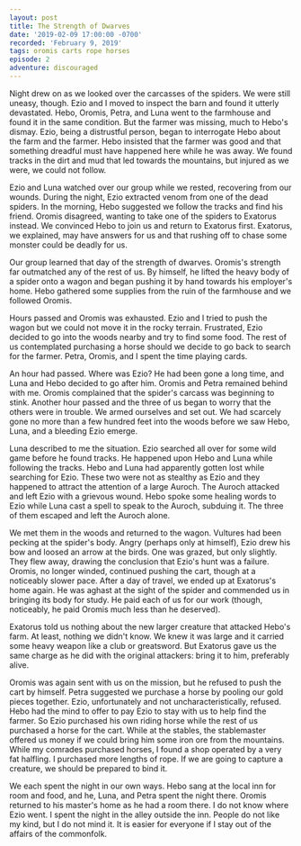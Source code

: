 ```yaml
---
layout: post
title: The Strength of Dwarves
date: '2019-02-09 17:00:00 -0700'
recorded: 'February 9, 2019'
tags: oromis carts rope horses
episode: 2
adventure: discouraged
---
```

Night drew on as we looked over the carcasses of the spiders. We were still uneasy, though. Ezio and I moved to inspect the barn and found it utterly devastated. Hebo, Oromis, Petra, and Luna went to the farmhouse and found it in the same condition. But the farmer was missing, much to Hebo's dismay. Ezio, being a distrustful person, began to interrogate Hebo about the farm and the farmer. Hebo insisted that the farmer was good and that something dreadful must have happened here while he was away. We found tracks in the dirt and mud that led towards the mountains, but injured as we were, we could not follow.

Ezio and Luna watched over our group while we rested, recovering from our wounds. During the night, Ezio extracted venom from one of the dead spiders. In the morning, Hebo suggested we follow the tracks and find his friend. Oromis disagreed, wanting to take one of the spiders to Exatorus instead. We convinced Hebo to join us and return to Exatorus first. Exatorus, we explained, may have answers for us and that rushing off to chase some monster could be deadly for us.

Our group learned that day of the strength of dwarves. Oromis's strength far outmatched any of the rest of us. By himself, he lifted the heavy body of a spider onto a wagon and began pushing it by hand towards his employer's home. Hebo gathered some supplies from the ruin of the farmhouse and we followed Oromis.

Hours passed and Oromis was exhausted. Ezio and I tried to push the wagon but we could not move it in the rocky terrain. Frustrated, Ezio decided to go into the woods nearby and try to find some food. The rest of us contemplated purchasing a horse should we decide to go back to search for the farmer. Petra, Oromis, and I spent the time playing cards.

An hour had passed. Where was Ezio? He had been gone a long time, and Luna and Hebo decided to go after him. Oromis and Petra remained behind with me. Oromis complained that the spider's carcass was beginning to stink. Another hour passed and the three of us began to worry that the others were in trouble. We armed ourselves and set out. We had scarcely gone no more than a few hundred feet into the woods before we saw Hebo, Luna, and a bleeding Ezio emerge. 

Luna described to me the situation. Ezio searched all over for some wild game before he found tracks. He happened upon Hebo and Luna while following the tracks. Hebo and Luna had apparently gotten lost while searching for Ezio. These two were not as stealthy as Ezio and they happened to attract the attention of a large Auroch. The Auroch attacked and left Ezio with a grievous wound. Hebo spoke some healing words to Ezio while Luna cast a spell to speak to the Auroch, subduing it. The three of them escaped and left the Auroch alone.

We met them in the woods and returned to the wagon. Vultures had been pecking at the spider's body. Angry (perhaps only at himself), Ezio drew his bow and loosed an arrow at the birds. One was grazed, but only slightly. They flew away, drawing the conclusion that Ezio's hunt was a failure. Oromis, no longer winded, continued pushing the cart, though at a noticeably slower pace. After a day of travel, we ended up at Exatorus's home again. He was aghast at the sight of the spider and commended us in bringing its body for study. He paid each of us for our work (though, noticeably, he paid Oromis much less than he deserved).

Exatorus told us nothing about the new larger creature that attacked Hebo's farm. At least, nothing we didn't know. We knew it was large and it carried some heavy weapon like a club or greatsword. But Exatorus gave us the same charge as he did with the original attackers: bring it to him, preferably alive.

Oromis was again sent with us on the mission, but he refused to push the cart by himself. Petra suggested we purchase a horse by pooling our gold pieces together. Ezio, unfortunately and not uncharacteristically, refused. Hebo had the mind to offer to pay Ezio to stay with us to help find the farmer. So Ezio purchased his own riding horse while the rest of us purchased a horse for the cart. While at the stables, the stablemaster offered us money if we could bring him some iron ore from the mountains. While my comrades purchased horses, I found a shop operated by a very fat halfling. I purchased more lengths of rope. If we are going to capture a creature, we should be prepared to bind it.

We each spent the night in our own ways. Hebo sang at the local inn for room and food, and he, Luna, and Petra spent the night there. Oromis returned to his master's home as he had a room there. I do not know where Ezio went. I spent the night in the alley outside the inn. People do not like my kind, but I do not mind it. It is easier for everyone if I stay out of the affairs of the commonfolk.
